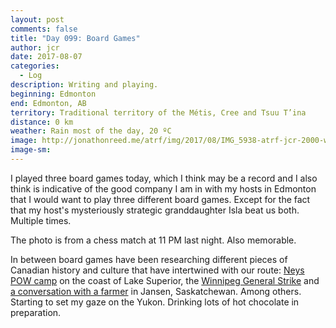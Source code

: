 ```yaml
---
layout: post
comments: false
title: "Day 099: Board Games"
author: jcr
date: 2017-08-07
categories:
  - Log
description: Writing and playing.
beginning: Edmonton
end: Edmonton, AB
territory: Traditional territory of the Métis, Cree and Tsuu T’ina
distance: 0 km
weather: Rain most of the day, 20 ºC
image: http://jonathonreed.me/atrf/img/2017/08/IMG_5938-atrf-jcr-2000-web.jpg
image-sm:
---
```


I played three board games today, which I think may be a record and I also think is indicative of the good company I am in with my hosts in Edmonton that I would want to play three different board games. Except for the fact that my host's mysteriously strategic granddaughter Isla beat us both. Multiple times. 

The photo is from a chess match at 11 PM last night. Also memorable.

In between board games have been researching different pieces of Canadian history and culture that have intertwined with our route: <a href="http://jonathonreed.me/atrf/2017/08/05/neys-pow-camp-and-japanese-internment/" target="blank">Neys POW camp</a> on the coast of Lake Superior, the <a href="http://jonathonreed.me/atrf/2017/08/07/winnipeg-general-strike/" target="blank">Winnipeg General Strike</a> and <a href="http://jonathonreed.me/atrf/2017/08/06/howard-farmer/" target="blank">a conversation with a farmer</a> in Jansen, Saskatchewan. Among others. Starting to set my gaze on the Yukon. Drinking lots of hot chocolate in preparation.